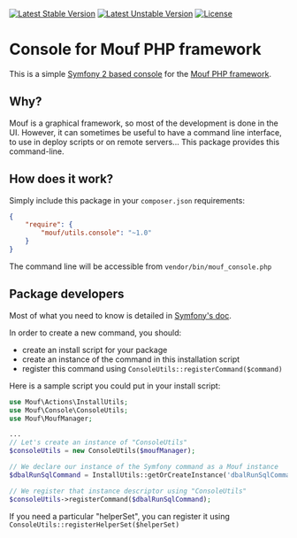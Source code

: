 [![Latest Stable Version](https://poser.pugx.org/mouf/utils.console/v/stable.svg)](https://packagist.org/packages/mouf/utils.console)
[![Latest Unstable Version](https://poser.pugx.org/mouf/utils.console/v/unstable.svg)](https://packagist.org/packages/mouf/utils.console)
[![License](https://poser.pugx.org/mouf/utils.console/license.svg)](https://packagist.org/packages/mouf/utils.console)

Console for Mouf PHP framework
==============================

This is a simple [Symfony 2 based console](http://symfony.com/doc/current/components/console/introduction.html) for the [Mouf PHP framework](http://mouf-php.com).

Why?
----

Mouf is a graphical framework, so most of the development is done in the UI.
However, it can sometimes be useful to have a command line interface, to use in
deploy scripts or on remote servers... This package provides this command-line.

How does it work?
-----------------

Simply include this package in your `composer.json` requirements:

```json
{
    "require": {
        "mouf/utils.console": "~1.0"
    }
}
```

The command line will be accessible from `vendor/bin/mouf_console.php`

Package developers
------------------

Most of what you need to know is detailed in [Symfony's doc](http://symfony.com/doc/current/components/console/introduction.html).

In order to create a new command, you should:

- create an install script for your package
- create an instance of the command in this installation script
- register this command using `ConsoleUtils::registerCommand($command)`

Here is a sample script you could put in your install script:

```php
use Mouf\Actions\InstallUtils;
use Mouf\Console\ConsoleUtils;
use Mouf\MoufManager;

...
// Let's create an instance of "ConsoleUtils"
$consoleUtils = new ConsoleUtils($moufManager);

// We declare our instance of the Symfony command as a Mouf instance
$dbalRunSqlCommand = InstallUtils::getOrCreateInstance('dbalRunSqlCommand', 'Doctrine\\DBAL\\Tools\\Console\\Command\\RunSqlCommand', $moufManager);

// We register that instance descriptor using "ConsoleUtils"
$consoleUtils->registerCommand($dbalRunSqlCommand);
```

If you need a particular "helperSet", you can register it using `ConsoleUtils::registerHelperSet($helperSet)`
